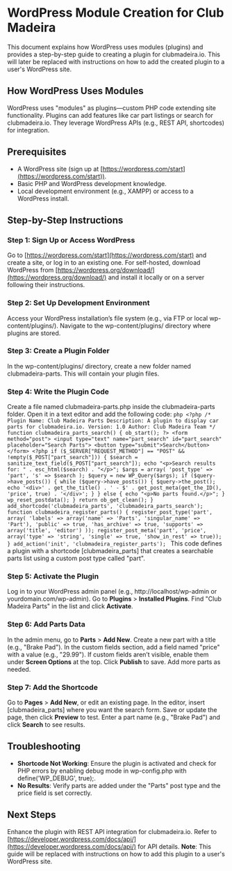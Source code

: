 # WordPress Module Creation for Club Madeira

This document explains how WordPress uses modules (plugins) and provides a step-by-step guide to creating a plugin for clubmadeira.io. This will later be replaced with instructions on how to add the created plugin to a user's WordPress site.

## How WordPress Uses Modules
WordPress uses "modules" as plugins—custom PHP code extending site functionality. Plugins can add features like car part listings or search for clubmadeira.io. They leverage WordPress APIs (e.g., REST API, shortcodes) for integration.

## Prerequisites
- A WordPress site (sign up at [https://wordpress.com/start](https://wordpress.com/start)).
- Basic PHP and WordPress development knowledge.
- Local development environment (e.g., XAMPP) or access to a WordPress install.

## Step-by-Step Instructions

### Step 1: Sign Up or Access WordPress
Go to [https://wordpress.com/start](https://wordpress.com/start) and create a site, or log in to an existing one. For self-hosted, download WordPress from [https://wordpress.org/download/](https://wordpress.org/download/) and install it locally or on a server following their instructions.

### Step 2: Set Up Development Environment
Access your WordPress installation’s file system (e.g., via FTP or local wp-content/plugins/). Navigate to the wp-content/plugins/ directory where plugins are stored.

### Step 3: Create a Plugin Folder
In the wp-content/plugins/ directory, create a new folder named clubmadeira-parts. This will contain your plugin files.

### Step 4: Write the Plugin Code
Create a file named clubmadeira-parts.php inside the clubmadeira-parts folder. Open it in a text editor and add the following code: ```php <?php /* Plugin Name: Club Madeira Parts Description: A plugin to display car parts for clubmadeira.io. Version: 1.0 Author: Club Madeira Team */ function clubmadeira_parts_search() { ob_start(); ?> <form method="post"> <input type="text" name="part_search" id="part_search" placeholder="Search Parts"> <button type="submit">Search</button> </form> <?php if ($_SERVER["REQUEST_METHOD"] == "POST" && !empty($_POST["part_search"])) { $search = sanitize_text_field($_POST["part_search"]); echo "<p>Search results for: " . esc_html($search) . "</p>"; $args = array( 'post_type' => 'part', 's' => $search ); $query = new WP_Query($args); if ($query->have_posts()) { while ($query->have_posts()) { $query->the_post(); echo '<div>' . get_the_title() . ' - $' . get_post_meta(get_the_ID(), 'price', true) . '</div>'; } } else { echo "<p>No parts found.</p>"; } wp_reset_postdata(); } return ob_get_clean(); } add_shortcode('clubmadeira_parts', 'clubmadeira_parts_search'); function clubmadeira_register_parts() { register_post_type('part', array( 'labels' => array('name' => 'Parts', 'singular_name' => 'Part'), 'public' => true, 'has_archive' => true, 'supports' => array('title', 'editor') )); register_post_meta('part', 'price', array('type' => 'string', 'single' => true, 'show_in_rest' => true)); } add_action('init', 'clubmadeira_register_parts'); ``` This code defines a plugin with a shortcode [clubmadeira_parts] that creates a searchable parts list using a custom post type called "part".

### Step 5: Activate the Plugin
Log in to your WordPress admin panel (e.g., http://localhost/wp-admin or yourdomain.com/wp-admin). Go to **Plugins** > **Installed Plugins**. Find "Club Madeira Parts" in the list and click **Activate**.

### Step 6: Add Parts Data
In the admin menu, go to **Parts** > **Add New**. Create a new part with a title (e.g., "Brake Pad"). In the custom fields section, add a field named "price" with a value (e.g., "29.99"). If custom fields aren’t visible, enable them under **Screen Options** at the top. Click **Publish** to save. Add more parts as needed.

### Step 7: Add the Shortcode
Go to **Pages** > **Add New**, or edit an existing page. In the editor, insert [clubmadeira_parts] where you want the search form. Save or update the page, then click **Preview** to test. Enter a part name (e.g., "Brake Pad") and click **Search** to see results.

## Troubleshooting
- **Shortcode Not Working**: Ensure the plugin is activated and check for PHP errors by enabling debug mode in wp-config.php with define('WP_DEBUG', true);.
- **No Results**: Verify parts are added under the "Parts" post type and the price field is set correctly.

## Next Steps
Enhance the plugin with REST API integration for clubmadeira.io. Refer to [https://developer.wordpress.com/docs/api/](https://developer.wordpress.com/docs/api/) for API details. **Note**: This guide will be replaced with instructions on how to add this plugin to a user's WordPress site.